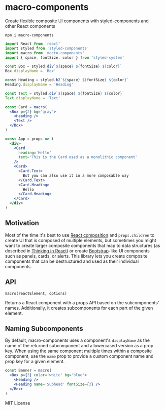 
# macro-components

Create flexible composite UI components with styled-components and other React components

```
npm i macro-components
```

```jsx
import React from 'react'
import styled from 'styled-components'
import macro from 'macro-components'
import { space, fontSize, color } from 'styled-system'

const Box = styled.div`${space} ${fontSize} ${color}`
Box.displayName = 'Box'

const Heading = styled.h2`${space} ${fontSize} ${color}`
Heading.displayName = 'Heading'

const Text = styled.div`${space} ${fontSize} ${color}`
Text.displayName = 'Text'

const Card = macro(
  <Box p={2} bg='gray'>
    <Heading />
    <Text />
  </Box>
)

const App = props => (
  <div>
    <Card
      heading='Hello'
      text='This is the Card used as a monolithic component'
    />
    <Card>
      <Card.Text>
        But you can also use it in a more composable way
      </Card.Text>
      <Card.Heading>
        Hello
      </Card.Heading>
    </Card>
  </div>
)
```

## Motivation

Most of the time it's best to use [React composition][composition] and `props.children`
to create UI that is composed of multiple elements,
but sometimes you might want to create larger composite components
that map to data structures
(as described in [Thinking in React][thinking-in-react])
or create [Bootstrap][bootstrap]-like UI components
such as panels, cards, or alerts.
This library lets you create composite components
that can be destructured and used as their individual components.

[composition]: https://reactjs.org/docs/composition-vs-inheritance.html
[thinking-in-react]: https://reactjs.org/docs/thinking-in-react.html
[bootstrap]: https://getbootstrap.com

## API

`macro(reactElement, options)`

Returns a React component with a props API based on the subcomponents' names.
Additionally, it creates subcomponents for each part of the given element.

## Naming Subcomponents

By default, macro-components uses a component's `displayName`
as the name of the returned subcomponent and a lowercased version as a prop key.
When using the same component multiple times within a composite component,
use the `name` prop to provide a custom component name and prop key for a given element.

```jsx
const Banner = macro(
  <Box p={3} color='white' bg='blue'>
    <Heading />
    <Heading name='Subhead' fontSize={3} />
  </Box>
)
```

MIT License
